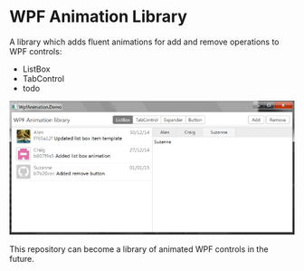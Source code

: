 # WPF Animation Library

A library which adds fluent animations for add and remove operations to WPF controls:

- ListBox
- TabControl
- todo

![Demo](doc/images/MainDemo.gif)

This repository can become a library of animated WPF controls in the future.